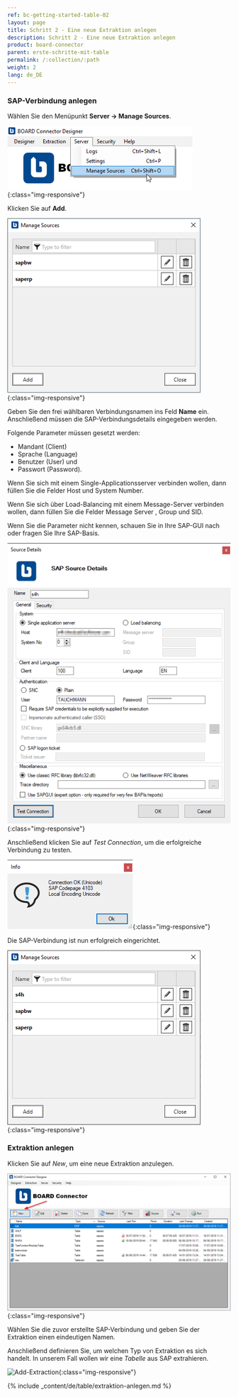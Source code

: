 ```yaml
---
ref: bc-getting-started-table-02
layout: page
title: Schritt 2 - Eine neue Extraktion anlegen
description: Schritt 2 - Eine neue Extraktion anlegen
product: board-connector
parent: erste-schritte-mit-table
permalink: /:collection/:path
weight: 2
lang: de_DE
---
```


### SAP-Verbindung anlegen

Wählen Sie den Menüpunkt **Server -> Manage Sources**.

![BC-Create-Connection-1](/img/content/bc_server_manage_sources.png){:class="img-responsive"}

Klicken Sie auf **Add**.

![BC-Create-Connection-2](/img/content/bc_manage_sources.png){:class="img-responsive"}

Geben Sie den frei wählbaren Verbindungsnamen ins Feld **Name** ein. Anschließend müssen die SAP-Verbindungsdetails eingegeben werden. <br>

Folgende Parameter müssen gesetzt werden: <br>
- Mandant (Client)
- Sprache (Language)
- Benutzer (User) und 
- Passwort (Password). <br>

Wenn Sie sich mit einem Single-Applicationsserver verbinden wollen, dann füllen Sie die Felder Host und System Number. <br>

Wenn Sie sich über Load-Balancing mit einem Message-Server verbinden wollen, dann füllen Sie die Felder Message Server , Group und SID. <br>

Wenn Sie die Parameter nicht kennen, schauen Sie in Ihre SAP-GUI nach oder fragen Sie Ihre SAP-Basis. 

![BC-Create-Connection-3-A](/img/content/bc_source_details.png){:class="img-responsive"}

Anschließend klicken Sie auf *Test Connection*, um die erfolgreiche Verbindung zu testen. 

![BC-Create-Connection-3](/img/content/bc_test_connection.png){:class="img-responsive"}

Die SAP-Verbindung ist nun erfolgreich eingerichtet. 

![BC-Create-Connection-4](/img/content/bc_manage_source_2.png){:class="img-responsive"}

### Extraktion anlegen

Klicken Sie auf *New*, um eine neue Extraktion anzulegen.

![Create-New-Table-Extraction](/img/content/bc_extraction_anlegen.png){:class="img-responsive"}

Wählen Sie die zuvor erstellte SAP-Verbindung und geben Sie der Extraktion einen eindeutigen Namen.

Anschließend definieren Sie, um welchen Typ von Extraktion es sich handelt. In unserem Fall wollen wir eine *Tabelle* aus SAP extrahieren. 

![Add-Extraction](/img/content/xu/bc_tabellen_extraktion_anlegen.png){:class="img-responsive"}

{% include _content/de/table/extraktion-anlegen.md  %}

